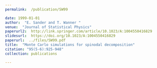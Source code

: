 ```yaml
---
permalink:  /publication/SW99

date: 1999-01-01
author:  "E. Sander and T. Wanner "
venue:  "Journal of Statistical Physics"
paperurl2:  http://link.springer.com/article/10.1023/A:1004550416829
slidesurl:  https://doi.org/10.1023/A:1004550416829
paperurl:  ../files/SW99.pdf
title:  "Monte Carlo simulations for spinodal decomposition"
citation: "95(5-6):925-948"
collection: publications

---
```

